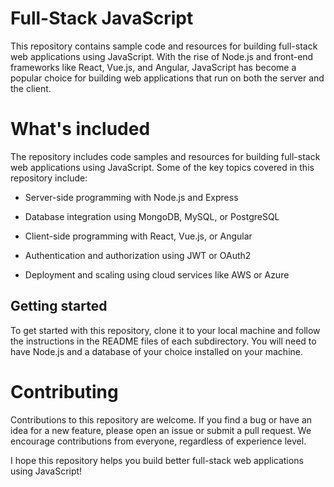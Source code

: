 # Full-Stack JavaScript
This repository contains sample code and resources for building full-stack web applications using JavaScript. With the rise of Node.js and front-end frameworks like React, Vue.js, and Angular, JavaScript has become a popular choice for building web applications that run on both the server and the client.

# What's included
The repository includes code samples and resources for building full-stack web applications using JavaScript. Some of the key topics covered in this repository include:

* Server-side programming with Node.js and Express

* Database integration using MongoDB, MySQL, or PostgreSQL

* Client-side programming with React, Vue.js, or Angular

* Authentication and authorization using JWT or OAuth2

* Deployment and scaling using cloud services like AWS or Azure

## Getting started
To get started with this repository, clone it to your local machine and follow the instructions in the README files of each subdirectory. You will need to have Node.js and a database of your choice installed on your machine.

# Contributing
Contributions to this repository are welcome. If you find a bug or have an idea for a new feature, please open an issue or submit a pull request. We encourage contributions from everyone, regardless of experience level.

I hope this repository helps you build better full-stack web applications using JavaScript!
